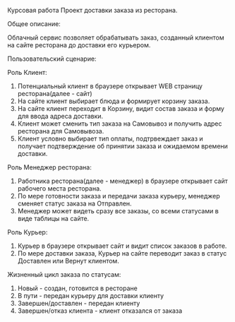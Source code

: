 Курсовая работа 
Проект доставки заказа из ресторана.

Общее описание:

Облачный сервис позволяет обрабатывать заказ, созданный клиентом на сайте ресторана до доставки его курьером. 

Пользовательский сценарие:

Роль Клиент:
1. Потенциальный клиент в браузере открывает WEB страницу ресторана(далее - сайт)
2. На сайте клиент выбирает блюда и формирует корзину заказа.
3. На сайте клиент переходит в Корзину, видит состав заказа и форму для ввода адреса доставки.
4. Клиент может сменить тип заказа на Самовывоз и получить адрес ресторана для Самовывоза.
5. Клиент условно выбирает тип оплаты, подтрвеждает заказ и получает подтверждение об принятии заказа и ожидаемом времени доставки.

Роль Менеджер ресторана:
1. Работника ресторана(далее - менеджер) в браузере открывает сайт рабочего места ресторана.
2. По мере готовности заказа и передачи заказа курьеру, менеджер сменяет статус заказа на Отправлен.
3. Менеджер может видеть сразу все заказы, со всеми статусами в виде таблицы на сайте.

Роль Курьер:
1. Курьер в браузере открывает сайт и видит список заказов в работе.
2. По мере доставки заказа, Курьер на сайте переводит заказ в статус Доставлен или Вернут клиентом.

Жизненный цикл заказа по статусам:
1. Новый - создан, готовится в ресторане
2. В пути - передан курьеру для доставки клиенту
3. Завершен/доставлен - передан клиенту
4. Завершен/отказ клиента - клиент отказался от заказа